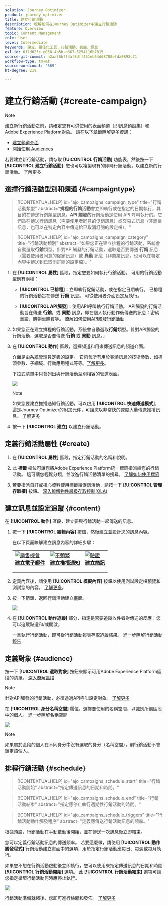 ```yaml
---
solution: Journey Optimizer
product: journey optimizer
title: 建立行銷活動
description: 瞭解如何在Journey Optimizer中建立行銷活動
feature: Overview
topic: Content Management
role: User
level: Intermediate
keywords: 建立，最佳化工具，行銷活動，表面，訊息
exl-id: 617d623c-e038-4b5b-a367-5254116b7815
source-git-commit: a2aaf6bff4af8dff451eb64d68700efda0892c71
workflow-type: tm+mt
source-wordcount: '869'
ht-degree: 21%

---
```


# 建立行銷活動 {#create-campaign}

>[!NOTE]
>
>建立新行銷活動之前，請確定您有可供使用的表面頻道（即訊息預設集）和Adobe Experience Platform對象。 請在以下章節瞭解更多資訊：
>
>* [建立頻道介面](../configuration/channel-surfaces.md)
>* [開始使用 Audiences](../audience/about-audiences.md)

若要建立新行銷活動，請存取 **[!UICONTROL 行銷活動]** 功能表，然後按一下 **[!UICONTROL 建立行銷活動]**. 您也可以複製現有的即時行銷活動，以建立新的行銷活動。 [了解更多](modify-stop-campaign.md#duplicate)

## 選擇行銷活動型別和頻道 {#campaigntype}

>[!CONTEXTUALHELP]
>id="ajo_campaigns_campaign_type"
>title="行銷活動類型"
>abstract="**排程的行銷活動**&#x200B;會立即執行或在指定的日期執行，其目的在傳送行銷類型訊息。**API 觸發的**&#x200B;行銷活動是使用 API 呼叫執行的。它們旨在傳送行銷訊息（需要使用者同意的促銷訊息）或交易式訊息（非商業訊息，也可以在特定內容中傳送給已取消訂閱的設定檔）。"

>[!CONTEXTUALHELP]
>id="ajo_campaigns_campaign_category"
>title="行銷活動類別"
>abstract="如果您正在建立排程的行銷活動，系統會自動選取&#x200B;**行銷**&#x200B;類型。針對API觸發的行銷活動，選取是否要傳送 **行銷** 訊息（需要使用者同意的促銷訊息）或 **異動** 訊息（非商業訊息，也可以在特定內容中傳送到已取消訂閱的設定檔）。"

1. 在 **[!UICONTROL 屬性]** 區段，指定您要如何執行行銷活動。 可用的行銷活動型別有兩種：

   * **[!UICONTROL 已排程]**：立即執行促銷活動，或在指定日期執行。 已排程的行銷活動旨在傳送 **行銷** 訊息。 可從使用者介面設定及執行。

   * **[!UICONTROL API觸發]**：使用API呼叫執行行銷活動。 API觸發的行銷活動旨在傳送 **行銷**，或 **異動** 訊息，即在個人執行動作後傳送的訊息：密碼重設、購物車購買等。 [瞭解如何使用API觸發行銷活動](api-triggered-campaigns.md)

1. 如果您正在建立排程的行銷活動，系統會自動選取&#x200B;**行銷**&#x200B;類型。針對API觸發的行銷活動，選取是否要傳送 **行銷** 或 **異動** 訊息。」

1. 在 **[!UICONTROL 動作]** 區段，選擇頻道和用來傳送訊息的頻道介面。

   介面是由[系統管理員](../start/path/administrator.md)定義的設定。 它包含所有用於春頌訊息的技術參數，如標頭參數、子網域、行動應用程式等等。[了解更多](../configuration/channel-surfaces.md)。

   下拉式清單中只會列出與行銷活動型別相容的管道表面。

   ![](assets/create-campaign-action.png)

   >[!NOTE]
   >
   >如果您要建立推播通知行銷活動，可以啟用 **[!UICONTROL 快速傳送模式]**，這是Journey Optimizer的附加元件，可讓您以非常快的速度大量傳送推播訊息。 [了解更多](../push/create-push.md#rapid-delivery)

1. 按一下 **[!UICONTROL 建立]** 以建立行銷活動。

## 定義行銷活動屬性 {#create}

1. 在 **[!UICONTROL 屬性]** 區段，指定行銷活動的名稱和說明。

   <!--To test the content of your message, toggle the **[!UICONTROL Content experiment]** option on. This allows you to test multiple variables of a delivery on populations samples, in order to define which treatment has the biggest impact on the targeted population.[Learn more about content experiment](../campaigns/content-experiment.md).-->

1. 此 **標籤** 欄位可讓您將Adobe Experience Platform統一標籤指派給您的行銷活動。 這可讓您輕鬆分類，並改進行銷活動清單的搜尋。 [了解如何使用標籤](../start/search-filter-categorize.md#tags)

1. 若要指派自訂或核心資料使用標籤給促銷活動，請按一下 **[!UICONTROL 管理存取權]** 按鈕。 [深入瞭解物件層級存取控制(OLA)](../administration/object-based-access.md)

## 建立訊息並設定追蹤 {#content}

在 **[!UICONTROL 動作]** 區段，建立要與行銷活動一起傳送的訊息。

1. 按一下 **[!UICONTROL 編輯內容]** 按鈕，然後建立並設計您的訊息內容。

   在以下頁面瞭解建立訊息內容的詳細步驟：

   <table style="table-layout:fixed">
    <tr style="border: 0;">
    <td>
    <a href="../email/create-email.md">
    <img alt="銷售機會" src="../assets/do-not-localize/email.jpg">
    </a>
    <div><a href="../email/create-email.md"><strong>建立電子郵件</strong>
    </div>
    <p>
    </td>
    <td>
    <a href="../push/create-push.md">
      <img alt="不頻繁" src="../assets/do-not-localize/push.jpg">
    </a>
    <div>
    <a href="../push/create-push.md"><strong>建立推播通知</strong></a>
    </div>
    <p>
    </td>
    <td>
    <a href="../sms/create-sms.md">
      <img alt="驗證" src="../assets/do-not-localize/sms.jpg">
    </a>
    <div>
    <a href="../sms/create-sms.md"><strong>建立簡訊</strong></a>
    </div>
    <p>
    </td>
    </tr>
    </table>

1. 定義內容後，請使用 **[!UICONTROL 模擬內容]** 按鈕以使用測試設定檔預覽和測試您的內容。 [了解更多](../email/preview.md)。

1. 按一下箭頭，返回行銷活動建立畫面。

   ![](assets/create-campaign-design.png)

1. 在 **[!UICONTROL 動作追蹤]** 部分，指定是否要追蹤收件者對傳送的反應：您可以追蹤點選和/或開啟。

   一旦執行行銷活動，即可從行銷活動報表存取追蹤結果。 [進一步瞭解行銷活動報告](../reports/campaign-global-report.md)

## 定義對象 {#audience}

按一下 **[!UICONTROL 選取對象]** 按鈕來顯示可用Adobe Experience Platform區段的清單。 [深入瞭解區段](../audience/about-audiences.md)

>[!NOTE]
>
>針對API觸發的行銷活動，必須透過API呼叫設定對象。 [了解更多](api-triggered-campaigns.md)

在 **[!UICONTROL 身分名稱空間]** 欄位，選擇要使用的名稱空間，以識別所選區段中的個人。 [進一步瞭解名稱空間](../event/about-creating.md#select-the-namespace)

![](assets/create-campaign-namespace.png)

>[!NOTE]
>
>如果屬於區段的個人在不同身分中沒有選取的身分（名稱空間），則行銷活動不會鎖定該個人。

<!--If you are are creating an API-triggered campaign, the **[!UICONTROL cURL request]** section allows you to retrieve the **[!UICONTROL Campaign ID]** to use in the API call. [Learn more](api-triggered-campaigns.md)-->

## 排程行銷活動 {#schedule}

>[!CONTEXTUALHELP]
>id="ajo_campaigns_schedule_start"
>title="行銷活動開始"
>abstract="指定傳送訊息的日期和時間。"

>[!CONTEXTUALHELP]
>id="ajo_campaigns_schedule_end"
>title="行銷活動結束"
>abstract="指定應停止執行週期性行銷活動的時間。"

>[!CONTEXTUALHELP]
>id="ajo_campaigns_schedule_triggers"
>title="行銷活動動作觸發程序"
>abstract="定義應傳送行銷活動訊息的頻率。"

根據預設，行銷活動在手動啟動後開始，並在傳送一次訊息後立即結束。

您可以定義行銷活動訊息的傳送頻率。 若要這麼做，請使用 **[!UICONTROL 動作觸發程式]** 行銷活動建立畫面中的選項，用於指定行銷活動應每日、每週或每月執行。

如果您不想在行銷活動啟動後立即執行，您可以使用來指定傳送訊息的日期和時間 **[!UICONTROL 行銷活動開始]** 選項。 此 **[!UICONTROL 行銷活動結束]** 選項可讓您指定循環行銷活動何時應停止執行。

![](assets/create-campaign-schedule.png)

行銷活動準備就緒後，您即可進行檢閱和發佈。 [了解更多](review-activate-campaign.md)
